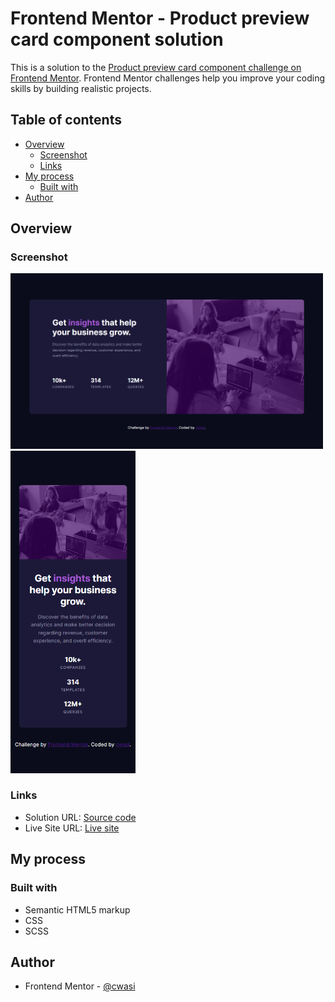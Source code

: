 # Frontend Mentor - Product preview card component solution

This is a solution to the [Product preview card component challenge on Frontend Mentor](https://www.frontendmentor.io/challenges/product-preview-card-component-GO7UmttRfa). Frontend Mentor challenges help you improve your coding skills by building realistic projects.

## Table of contents

- [Overview](#overview)
  - [Screenshot](#screenshot)
  - [Links](#links)
- [My process](#my-process)
  - [Built with](#built-with)
- [Author](#author)

## Overview

### Screenshot

<img src="./screenshots/preview-card-desktop.png" width=500>

<img src="./screenshots/preview-card-mobile.png" width=200>

### Links

- Solution URL: [Source code](https://github.com/cwasi/FEM-stats-preview-card-component)
- Live Site URL: [Live site](https://cwasi-preview-card.netlify.app/)

## My process

### Built with

- Semantic HTML5 markup
- CSS
- SCSS

## Author

- Frontend Mentor - [@cwasi](https://www.frontendmentor.io/profile/cwasi)
